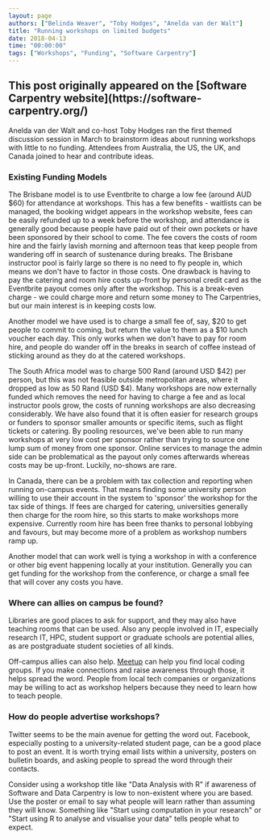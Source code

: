 ```yaml
---
layout: page
authors: ["Belinda Weaver", "Toby Hodges", "Anelda van der Walt"]
title: "Running workshops on limited budgets"
date: 2018-04-13
time: "00:00:00"
tags: ["Workshops", "Funding", "Software Carpentry"]
---
```


<h2>This post originally appeared on the [Software Carpentry website](https://software-carpentry.org/)</h2>

Anelda van der Walt and co-host Toby Hodges ran the first themed discussion session in March to brainstorm ideas 
about running workshops with little to no funding. Attendees from Australia, the US, the UK, and Canada joined to hear and 
contribute ideas.

### Existing Funding Models

The Brisbane model is to use Eventbrite to charge a low fee (around AUD $60) for attendance at workshops. This has a few benefits - waitlists can be managed, the booking widget appears in the workshop website, fees can be easily refunded up to a week before the workshop, and attendance is generally good because people have paid out of their own pockets or have been sponsored by their school to come. The fee covers the costs of room hire and the fairly lavish morning and afternoon teas that keep people from wandering off in search of sustenance during breaks. The Brisbane instructor pool is fairly large so there is no need to fly people in, which means we don't have to factor in those costs. One drawback is having to pay the catering and room hire costs up-front by personal credit card as the Eventbrite payout comes only after the workshop. This is a break-even charge - we could charge more and return some money to The Carpentries, but our main interest is in keeping costs low.

Another model we have used is to charge a small fee of, say, $20 to get people to commit to coming, but return the value to them as a $10 lunch voucher each day. This only works when we don't have to pay for room hire, and people do wander off in the breaks in search of coffee instead of sticking around as they do at the catered workshops.

The South Africa model was to charge 500 Rand (around USD $42) per person, but this was not feasible outside metropolitan areas, where it dropped as low as 50 Rand (USD $4). Many workshops are now externally funded which removes the need for having to charge a fee and as local instructor pools grow, the costs of running workshops are also decreasing considerably. We have also found that it is often easier for research groups or funders to sponsor smaller amounts or specific items, such as flight tickets or catering. By pooling resources, we've been able to run many workshops at very low cost per sponsor rather than trying to source one lump sum of money from one sponsor. Online services to manage the admin side can be problematical as the payout only comes afterwards whereas costs may be up-front. Luckily, no-shows are rare.

In Canada, there can be a problem with tax collection and reporting when running on-campus events. That means finding some university person willing to use their account in the system to 'sponsor' the workshop for the tax side of things. If fees are charged for catering, universities generally then charge for the room hire, so this starts to make workshops more expensive. Currently room hire has been free thanks to personal lobbying and favours, but may become more of a problem as workshop numbers ramp up.

Another model that can work well is tying a workshop in with a conference or other big event happening locally at your institution. 
Generally you can get funding for the workshop from the conference, or charge a small fee that will cover any costs you have.

### Where can allies on campus be found?

Libraries are good places to ask for support, and they may also have teaching rooms that can be used. Also any people involved in IT, especially research IT, HPC, student support or graduate schools are potential allies, as are postgraduate student societies of all kinds.

Off-campus allies can also help. [Meetup](https://www.meetup.com/) can help you find local coding groups. If you make connections 
and raise awareness through those, it helps spread the word. People from local tech companies or organizations may be 
willing to act as workshop helpers because they need to learn how to teach people.

### How do people advertise workshops?

Twitter seems to be the main avenue for getting the word out. Facebook, especially posting to a university-related student page, can be a good place to post an event. It is worth trying email lists within a university, posters on bulletin boards, and asking people to spread the word through their contacts.

Consider using a workshop title like "Data Analysis with R" if awareness of Software and Data Carpentry is low to non-existent where you are based. Use the poster or email to say what people will learn rather than assuming they will know. Something like "Start using computation in your research" or "Start using R to analyse and visualise your data" tells people what to expect.

